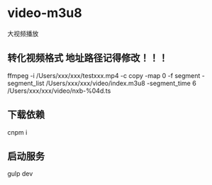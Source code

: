 # video-m3u8
大视频播放

## 转化视频格式  地址路径记得修改！！！

ffmpeg -i /Users/xxx/xxx/testxxx.mp4 -c copy -map 0 -f segment -segment_list /Users/xxx/xxx/video/index.m3u8 -segment_time 6 /Users/xxx/xxx/video/nxb-%04d.ts

## 下载依赖

cnpm i

## 启动服务

gulp dev
